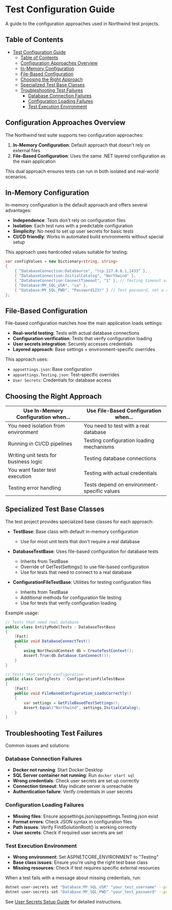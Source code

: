 # Test Configuration Guide

A guide to the configuration approaches used in Northwind test projects.

## Table of Contents

- [Test Configuration Guide](#test-configuration-guide)
  - [Table of Contents](#table-of-contents)
  - [Configuration Approaches Overview](#configuration-approaches-overview)
  - [In-Memory Configuration](#in-memory-configuration)
  - [File-Based Configuration](#file-based-configuration)
  - [Choosing the Right Approach](#choosing-the-right-approach)
  - [Specialized Test Base Classes](#specialized-test-base-classes)
  - [Troubleshooting Test Failures](#troubleshooting-test-failures)
    - [Database Connection Failures](#database-connection-failures)
    - [Configuration Loading Failures](#configuration-loading-failures)
    - [Test Execution Environment](#test-execution-environment)

## Configuration Approaches Overview

The Northwind test suite supports two configuration approaches:

1. **In-Memory Configuration**: Default approach that doesn't rely on external files
2. **File-Based Configuration**: Uses the same .NET layered configuration as the main application

This dual approach ensures tests can run in both isolated and real-world scenarios.

## In-Memory Configuration

In-memory configuration is the default approach and offers several advantages:

- **Independence**: Tests don't rely on configuration files
- **Isolation**: Each test runs with a predictable configuration
- **Simplicity**: No need to set up user secrets for basic tests
- **CI/CD friendly**: Works in automated build environments without special setup

This approach uses hardcoded values suitable for testing:

```csharp
var configValues = new Dictionary<string, string>
{
    { "DatabaseConnection:DataSource", "tcp:127.0.0.1,1433" },
    { "DatabaseConnection:InitialCatalog", "Northwind" },
    { "DatabaseConnection:ConnectTimeout", "1" }, // Testing timeout value
    { "Database:MY_SQL_USR", "sa" },
    { "Database:MY_SQL_PWD", "Password123!" } // Test password, not a real one
};
```

## File-Based Configuration

File-based configuration matches how the main application loads settings:

- **Real-world testing**: Tests with actual database connections
- **Configuration verification**: Tests that verify configuration loading
- **User secrets integration**: Securely accesses credentials
- **Layered approach**: Base settings + environment-specific overrides

This approach uses:

- `appsettings.json`: Base configuration
- `appsettings.Testing.json`: Test-specific overrides
- `User Secrets`: Credentials for database access

## Choosing the Right Approach

| Use In-Memory Configuration when...   | Use File-Based Configuration when...        |
| ------------------------------------- | ------------------------------------------- |
| You need isolation from environment   | You need to test with a real database       |
| Running in CI/CD pipelines            | Testing configuration loading mechanisms    |
| Writing unit tests for business logic | Testing database connections                |
| You want faster test execution        | Testing with actual credentials             |
| Testing error handling                | Tests depend on environment-specific values |

## Specialized Test Base Classes

The test project provides specialized base classes for each approach:

- **TestBase**: Base class with default in-memory configuration
  - Use for most unit tests that don't require a real database

- **DatabaseTestBase**: Uses file-based configuration for database tests
  - Inherits from TestBase
  - Override of GetTestSettings() to use file-based configuration
  - Use for tests that need to connect to a real database

- **ConfigurationFileTestBase**: Utilities for testing configuration files
  - Inherits from TestBase
  - Additional methods for configuration file testing
  - Use for tests that verify configuration loading

Example usage:

```csharp
// Tests that need real database
public class EntityModelTests : DatabaseTestBase
{
    [Fact]
    public void DatabaseConnectTest()
    {
        using NorthwindContext db = CreateTestContext();
        Assert.True(db.Database.CanConnect());
    }
}

// Tests that verify configuration
public class ConfigTests : ConfigurationFileTestBase
{
    [Fact]
    public void FileBasedConfiguration_LoadsCorrectly()
    {
        var settings = GetFileBasedTestSettings();
        Assert.Equal("Northwind", settings.InitialCatalog);
    }
}
```

## Troubleshooting Test Failures

Common issues and solutions:

### Database Connection Failures

- **Docker not running**: Start Docker Desktop
- **SQL Server container not running**: Run `docker start sql`
- **Wrong credentials**: Check user secrets are set up correctly
- **Connection timeout**: May indicate server is unreachable
- **Authentication failure**: Verify credentials in user secrets

### Configuration Loading Failures

- **Missing files**: Ensure appsettings.json/appsettings.Testing.json exist
- **Format errors**: Check JSON syntax in configuration files
- **Path issues**: Verify FindSolutionRoot() is working correctly
- **User secrets**: Check if required user secrets are set

### Test Execution Environment

- **Wrong environment**: Set ASPNETCORE_ENVIRONMENT to "Testing"
- **Base class issues**: Ensure you're using the right test base class
- **Missing resources**: Check if test requires specific external resources

When a test fails with a message about missing credentials, run:

```bash
dotnet user-secrets set "Database:MY_SQL_USR" "your_test_username" --project Northwind.UnitTests
dotnet user-secrets set "Database:MY_SQL_PWD" "your_test_password" --project Norhwind.UnitTests
```

See [User Secrets Setup Guide](user-secrets-setup.md) for detailed instructions. 